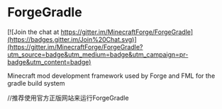 ForgeGradle
===========

[![Join the chat at https://gitter.im/MinecraftForge/ForgeGradle](https://badges.gitter.im/Join%20Chat.svg)](https://gitter.im/MinecraftForge/ForgeGradle?utm_source=badge&utm_medium=badge&utm_campaign=pr-badge&utm_content=badge)

Minecraft mod development framework used by Forge and FML for the gradle build system

//推荐使用官方正版网站来运行ForgeGradle
